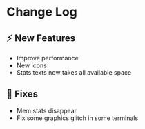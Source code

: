 # Change Log

## :zap: New Features

- Improve performance
- New icons
- Stats texts now takes all available space

## :lady_beetle: Fixes

- Mem stats disappear
- Fix some graphics glitch in some terminals
